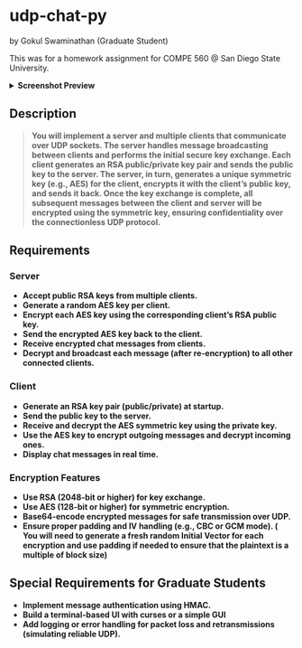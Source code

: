 # udp-chat-py
by Gokul Swaminathan (Graduate Student)

This was for a homework assignment for COMPE 560 @ San Diego State University.

<details>
<summary><b>Screenshot Preview<b/></summary>
<img src="./screenshot.png"/>
</details>

## Description
> You will implement a **server** and multiple **clients** that communicate over **UDP sockets**. The
server handles message broadcasting between clients and performs the **initial secure key
exchange**. Each client generates an RSA public/private key pair and sends the public key to the
server. The server, in turn, generates a unique symmetric key (e.g., AES) for the client, encrypts
it with the client’s public key, and sends it back.
Once the key exchange is complete, all subsequent messages between the client and server will
be **encrypted using the symmetric key**, ensuring confidentiality over the connectionless UDP
protocol.

## Requirements

### Server
* Accept public RSA keys from multiple clients.
* Generate a random AES key per client.
* Encrypt each AES key using the corresponding client’s RSA public key.
* Send the encrypted AES key back to the client.
* Receive encrypted chat messages from clients.
* Decrypt and broadcast each message (after re-encryption) to all other connected
clients.

### Client
* Generate an RSA key pair (public/private) at startup.
* Send the public key to the server.
* Receive and decrypt the AES symmetric key using the private key.
* Use the AES key to encrypt outgoing messages and decrypt incoming ones.
* Display chat messages in real time.

### Encryption Features
* Use RSA (2048-bit or higher) for key exchange.
* Use AES (128-bit or higher) for symmetric encryption.
* Base64-encode encrypted messages for safe transmission over UDP.
* Ensure proper padding and IV handling (e.g., CBC or GCM mode). ( You will need to
generate a fresh random Initial Vector for each encryption and use padding if needed to
ensure that the plaintext is a multiple of block size)

## Special Requirements for Graduate Students
* Implement message authentication using HMAC.
* Build a terminal-based UI with curses or a simple GUI
* Add logging or error handling for packet loss and retransmissions (simulating reliable
UDP).
